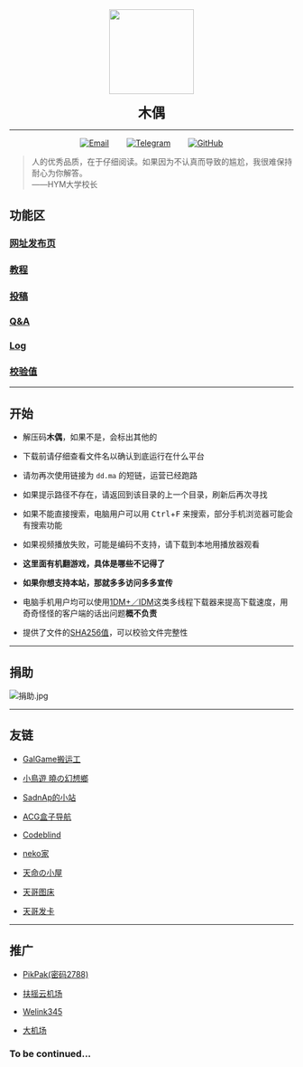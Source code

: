 <center> 

<div>
<img src="https://p0.meituan.net/csc/2a5ac5ad1c50da81231e01cd8ffb64b4170666.jpg" style=width:150px; height:150px;>
</div>

**<font size=5>木偶</font>**

***

[![Email](https://p0.meituan.net/csc/39b71b5dfe1bed6d7731064c4946a0df917.png)](mailto:Puppet@is-rbq.ml)&nbsp;&nbsp;&nbsp;&nbsp;&nbsp;&nbsp;&nbsp;
[![Telegram](https://p0.meituan.net/csc/5c9f06ff0036008b9084ac834ff755d61913.png)](https://t.me/Puppet233_bot)&nbsp;&nbsp;&nbsp;&nbsp;&nbsp;&nbsp;&nbsp;
[![GitHub](https://p0.meituan.net/csc/1c5de4f2c596639442a45a7e0b0c3a5b2390.png)](https://github.com/puppet6)

</center>

>人的优秀品质，在于仔细阅读。如果因为不认真而导致的尴尬，我很难保持耐心为你解答。  
——HYM大学校长

## 功能区

### **[网址发布页](https://first-vise-159.notion.site/40ab173d2c84400fa947ebae2d478f61)**

### **[教程](https://first-vise-159.notion.site/5b71c6552751479b8841c9cce3d93a6d?v=4b6b616efafc49119f3877a2057fbb58)**

### **[投稿](https://www.kugutsu.ml/游客上传)**

### **[Q&A](https://first-vise-159.notion.site/78bdbfd6f99744399b1383726a6e489f?v=6b0ba1de225346d599fedbd2b175dd00)**

### **[Log](https://first-vise-159.notion.site/Log-a47ff5b33e214c049084578f620ad9fe)**

### **[校验值](https://first-vise-159.notion.site/4b35176f4faf44a0b354fad56358bd20?v=21caf0bb4f584ecb8af9983497dcc87b)**

***

## 开始

+ 解压码**木偶**，如果不是，会标出其他的

+ 下载前请仔细查看文件名以确认到底运行在什么平台

+ 请勿再次使用链接为 `dd.ma` 的短链，运营已经跑路

+ 如果提示路径不存在，请返回到该目录的上一个目录，刷新后再次寻找

+ 如果不能直接搜索，电脑用户可以用 <kbd>Ctrl</kbd>+<kbd>F</kbd> 来搜索，部分手机浏览器可能会有搜索功能

+ 如果视频播放失败，可能是编码不支持，请下载到本地用播放器观看

+ **这里面有机翻游戏，具体是哪些不记得了**

+ **如果你想支持本站，那就多多访问多多宣传**

+ 电脑手机用户均可以使用[1DM+／IDM](http://ctfile.木偶.cf/d/33898030-46128233-cde0b0?p=2788)这类多线程下载器来提高下载速度，用奇奇怪怪的客户端的话出问题**概不负责**

+ 提供了文件的[SHA256值](https://first-vise-159.notion.site/4b35176f4faf44a0b354fad56358bd20?v=21caf0bb4f584ecb8af9983497dcc87b)，可以校验文件完整性

***

## 捐助

![捐助.jpg](https://p1.meituan.net/csc/165b06423989ae6220b7d35ed2ec6845273334.jpg)

***

## 友链

+ [GalGame搬运工](https://t.me/gal_porter)

+ [小鳥遊 曉の幻想鄉](https://t-satoru.top/)

+ [SadnAp的小站](https://sadnapma.glitch.me)

+ [ACG盒子导航](https://acgbox.link/)

+ [Codeblind](https://coblind.cn)

+ [neko家](http://www.rolling.ml)

+ [天命の小屋](tmby.ml)

+ [天哥图床](https://122688.xyz/)

+ [天哥发卡](https://776388.xyz/)

***

## 推广

+ [PikPak(密码2788)](http://ctfile.木偶.cf/d/33898030-46128143-323c25?p=2788)

+ [扶摇云机场](http://v2fyy.com/#/register?code=ksEq8PtR)

+ [Welink345](https://t.me/welink345bot?start=SjE3EZVF)

+ [大机场](https://xn--mesr8b36x.net/#/register?code=m6Rjdzzn)

### To be continued...

